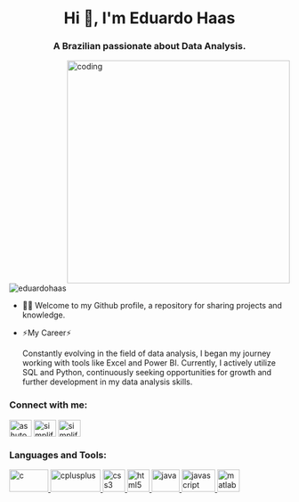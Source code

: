 <h1 align="center">Hi 👋, I'm Eduardo Haas</h1>
<h3 align="center">A Brazilian passionate about Data Analysis.</h3>

<img align="right" alt="coding" width="400" src="https://mir-s3-cdn-cf.behance.net/project_modules/max_1200/699e4762225981.5a89af14d87a9.gif">

<p align="left"> <img src="https://komarev.com/ghpvc/?username=eduardohaas&label=Profile%20views&color=0e75b6&style=flat" alt="eduardohaas" /> </p>

- 👨‍💻 Welcome to my Github profile, a repository for sharing projects and knowledge.

- ⚡My Career⚡

    Constantly evolving in the field of data analysis, I began my journey working with tools like Excel and Power BI. Currently, I actively utilize SQL and Python, continuously seeking opportunities for growth and further development in my data analysis skills.

<h3 align="left">Connect with me:</h3>
<p align="left">
<a href="https://www.linkedin.com/in/eduardo-haas-ab784b127/" target="blank"><img align="center" src="https://raw.githubusercontent.com/rahuldkjain/github-profile-readme-generator/master/src/images/icons/Social/linked-in-alt.svg" alt="ashutosh mishra" height="30" width="40" /></a>
<a href="https://www.instagram.com/haascomdoisa/" target="blank"><img align="center" src="https://raw.githubusercontent.com/rahuldkjain/github-profile-readme-generator/master/src/images/icons/Social/instagram.svg" alt="simplified_learner" height="30" width="40" /></a>
<a href="https://chatdireto.com/51980519330" target="blank"><img align="center" src="https://raw.githubusercontent.com/rahuldkjain/github-profile-readme-generator/master/src/images/icons/Social/whatsapp.svg" alt="simplified learner" height="30" width="40" /></a>
</p>

<h3 align="left">Languages and Tools:</h3>
<p align="left"> <a href="XXXXXX" target="_blank" rel="noreferrer"> <img src="https://seekvectorlogo.com/wp-content/uploads/2022/02/power-bi-vector-logo-2022.png" alt="c" width="70" height="40"/> </a> <a href="XXXXXXXXX" target="_blank" rel="noreferrer"> <img src="https://www.python.org/static/community_logos/python-logo-master-v3-TM-flattened.png" alt="cplusplus" width="90" height="40"/> </a> <a href="xxxxxxxxx" target="_blank" rel="noreferrer"> <img src="https://cdn-icons-png.flaticon.com/512/29/29165.png" alt="css3" width="40" height="40"/> </a> <a href="XXXXXXXXXXXXXXXXXXXXXX" rel="noreferrer"> <img src="https://upload.wikimedia.org/wikipedia/commons/thumb/3/34/Microsoft_Office_Excel_%282019%E2%80%93present%29.svg/826px-Microsoft_Office_Excel_%282019%E2%80%93present%29.svg.png" alt="html5" width="40" height="40"/> </a> <a href="xxxxxxxxx" target="_blank" rel="noreferrer"> <img src="https://analyticstraininghub.com/wp-content/uploads/2020/10/icon-tableau.png" alt="java" width="50" height="40"/> </a> <a href="xxxxxxxxxxxxxxxxxxx" target="_blank" rel="noreferrer"> <img src="https://www.looker.com/static/assets/looker_logo_meta.png" alt="javascript" width="60" height="40"/> </a> <a href="https://www.mathworks.com/" target="_blank" rel="noreferrer"> <img src="https://cdn.worldvectorlogo.com/logos/figma-5.svg" alt="matlab" width="40" height="40"/> 
